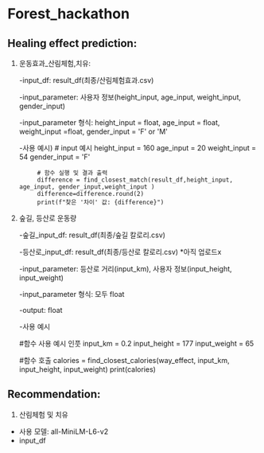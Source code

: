 # Forest_hackathon

## Healing effect prediction:

1. 운동효과_산림체험,치유:

   -input_df: result_df(최종/산림체험효과.csv)
   
   -input_parameter: 사용자 정보(height_input, age_input, weight_input, gender_input)
   
   -input_parameter 형식: height_input = float, age_input = float, weight_input =float, gender_input = 'F' or 'M'

   -사용 예시) # input 예시
            height_input = 160
            age_input = 20
            weight_input = 54
            gender_input = 'F'

            # 함수 실행 및 결과 출력
            difference = find_closest_match(result_df,height_input, age_input, gender_input,weight_input )
            difference=difference.round(2)
            print(f"찾은 '차이' 값: {difference}")

3. 숲길, 등산로 운동량
    
    -숲길_input_df: result_df(최종/숲길 칼로리.csv)
   
    -등산로_input_df: result_df(최종/등산로 칼로리.csv) *아직 업로드x
   
    -input_parameter: 등산로 거리(input_km), 사용자 정보(input_height, input_weight)
   
    -input_parameter 형식: 모두 float
   
    -output: float

    -사용 예시

   #함수 사용 예시 인풋
   input_km = 0.2
   input_height = 177
   input_weight = 65

   #함수 호출
   calories = find_closest_calories(way_effect, input_km, input_height, input_weight)
   print(calories)
 
 


## Recommendation:
1. 산림체험 및 치유
- 사용 모델: all-MiniLM-L6-v2
- input_df
